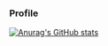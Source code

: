 ### Profile

[![Anurag's GitHub stats](https:https://github-readme-stats.vercel.app/api?username=ryoga-kw-github&count_private=true&hide=issues,prs)](https://github.com/ryoga-kw-github/github-readme-stats)

<!--
**ryoga-kw-github/ryoga-kw-github** is a ✨ _special_ ✨ repository because its `README.md` (this file) appears on your GitHub profile.

Here are some ideas to get you started:

- 🔭 I’m currently working on ...
- 🌱 I’m currently learning ...
- 👯 I’m looking to collaborate on ...
- 🤔 I’m looking for help with ...
- 💬 Ask me about ...
- 📫 How to reach me: ...
- 😄 Pronouns: ...
- ⚡ Fun fact: ...
-->
